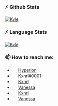 ### ⚡ Github Stats
[![Kyle](https://github-readme-stats.vercel.app/api?username=Kxnrl&show_icons=true&count_private=true&theme=tokyonight&include_all_commits=true&hide=issues,stars)](https://github.com/Kxnrl)

### ⚡ Language Stats
[![Kyle](https://github-readme-stats.vercel.app/api/top-langs?username=Kxnrl&hide=c%2B%2B&theme=tokyonight&layout=compact)](https://github.com/Kxnrl)

### 📫 How to reach me: 
  * <img src="https://www.kxnrl.com/assets/images/LiliaQ.png" width="16" height="16" /> [Hyperion](https://www.kxnrl.com)
  * <img src="https://discord.com/assets/07dca80a102d4149e9736d4b162cff6f.ico" width="16" height="16" /> Kxnrl#0001
  * <img src="https://telegram.org/favicon.ico" width="16" height="16" /> [Kxnrl](https://t.me/Kxnrl)
  * <img src="https://steamcommunity.com/favicon.ico" width="16" height="16" /> [Vanessa](https://www.kxnrl.com)
  * <img src="https://weibo.com/favicon.ico" width="16" height="16" /> [Kxnrl](https://weibo.com/217167)
  * <img src="https://im.qq.com/favicon.ico" width="16" height="16" /> [Vanessa](https://wpa.qq.com/msgrd?v=3&uin=673321480&site=qq&menu=yes)
  
  

